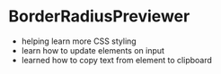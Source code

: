 # BorderRadiusPreviewer
- helping learn more CSS styling
- learn how to update elements on input
- learned how to copy text from element to clipboard
 
